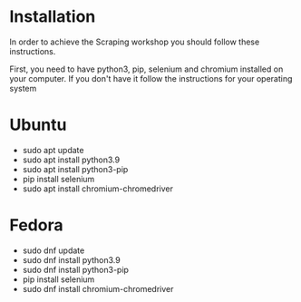 # Installation

In order to achieve the Scraping workshop you should follow these instructions.

First, you need to have python3, pip, selenium and chromium installed on your computer. If you don't have it follow the instructions for your operating system

# Ubuntu

- sudo apt update
- sudo apt install python3.9
- sudo apt install python3-pip
- pip install selenium
- sudo apt install chromium-chromedriver

# Fedora

- sudo dnf update
- sudo dnf install python3.9
- sudo dnf install python3-pip
- pip install selenium
- sudo dnf install chromium-chromedriver
